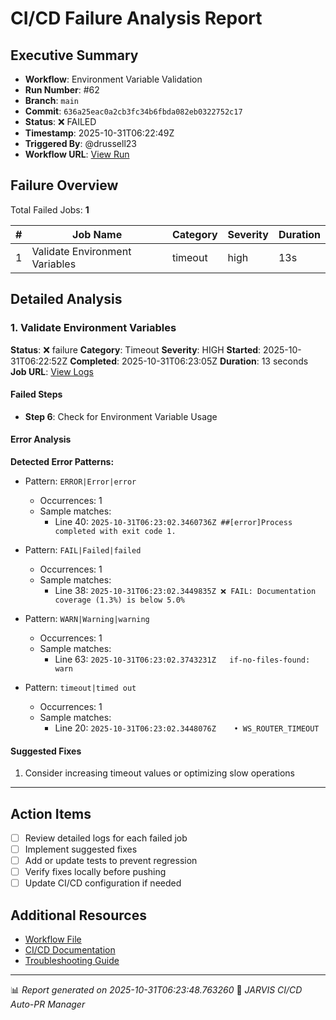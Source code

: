 # CI/CD Failure Analysis Report

## Executive Summary

- **Workflow**: Environment Variable Validation
- **Run Number**: #62
- **Branch**: `main`
- **Commit**: `636a25eac0a2cb3fc34b6fbda082eb0322752c17`
- **Status**: ❌ FAILED
- **Timestamp**: 2025-10-31T06:22:49Z
- **Triggered By**: @drussell23
- **Workflow URL**: [View Run](https://github.com/drussell23/JARVIS-AI/actions/runs/18964587012)

## Failure Overview

Total Failed Jobs: **1**

| # | Job Name | Category | Severity | Duration |
|---|----------|----------|----------|----------|
| 1 | Validate Environment Variables | timeout | high | 13s |

## Detailed Analysis

### 1. Validate Environment Variables

**Status**: ❌ failure
**Category**: Timeout
**Severity**: HIGH
**Started**: 2025-10-31T06:22:52Z
**Completed**: 2025-10-31T06:23:05Z
**Duration**: 13 seconds
**Job URL**: [View Logs](https://github.com/drussell23/JARVIS-AI/actions/runs/18964587012/job/54158626106)

#### Failed Steps

- **Step 6**: Check for Environment Variable Usage

#### Error Analysis

**Detected Error Patterns:**

- Pattern: `ERROR|Error|error`
  - Occurrences: 1
  - Sample matches:
    - Line 40: `2025-10-31T06:23:02.3460736Z ##[error]Process completed with exit code 1.`

- Pattern: `FAIL|Failed|failed`
  - Occurrences: 1
  - Sample matches:
    - Line 38: `2025-10-31T06:23:02.3449835Z ❌ FAIL: Documentation coverage (1.3%) is below 5.0%`

- Pattern: `WARN|Warning|warning`
  - Occurrences: 1
  - Sample matches:
    - Line 63: `2025-10-31T06:23:02.3743231Z   if-no-files-found: warn`

- Pattern: `timeout|timed out`
  - Occurrences: 1
  - Sample matches:
    - Line 20: `2025-10-31T06:23:02.3448076Z    • WS_ROUTER_TIMEOUT`

#### Suggested Fixes

1. Consider increasing timeout values or optimizing slow operations

---

## Action Items

- [ ] Review detailed logs for each failed job
- [ ] Implement suggested fixes
- [ ] Add or update tests to prevent regression
- [ ] Verify fixes locally before pushing
- [ ] Update CI/CD configuration if needed

## Additional Resources

- [Workflow File](.github/workflows/)
- [CI/CD Documentation](../../docs/ci-cd/)
- [Troubleshooting Guide](../../docs/troubleshooting/)

---

📊 *Report generated on 2025-10-31T06:23:48.763260*
🤖 *JARVIS CI/CD Auto-PR Manager*
